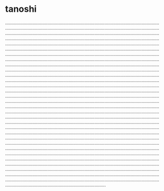 # tanoshi

.....................................................................................................................................................................................................................................................................................................................................................................................................................................................................................................................................................................................................................................................................................................................................................................................................................................................................................................................................................................................................................................................................................................................................................................................................................................................................................................................................................................................................................................................................................................................................................................................................................................................................................................................................................................................................................................................................................................................................................................................................................................................................................................................................................................................................................................................................................................................................................................................................................................................................................................................................................................................................................................................................................................................................................................................................................................................................................................................................................................................................................................................................................................................................................................................................................................................................................................................................................................................................................................................................................................................................................................................................................................................................................................................................................................................................................................................................................................................................................................................................................................................................................